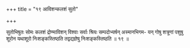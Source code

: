 +++
title = "१९ आविशन्कलशं सुतो"

+++

सुतोभिषुतः सोमः कलशं द्रोण्माविशन् विश्वाः सर्वाः श्रियः सम्पदोभ्यर्षन् अस्मानभिगम- यन् गोषु शत्रूणां पशुषु शूरोन यथाशूरो निःशङ्कस्तिष्ठति तद्वद्यज्ञेषु निःशङ्कस्तिष्ठति ॥ १९ ॥